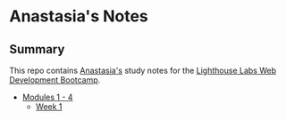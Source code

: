 # Anastasia's Notes
## Summary

This repo contains [Anastasia's](https://github.com/anastasiarez) study notes for the [Lighthouse Labs Web Development Bootcamp](https://www.lighthouselabs.ca/en/web-development).

* [Modules 1 - 4](/Modules_1_4)
  * [Week 1](/Modules_1_4/Week_1)
  